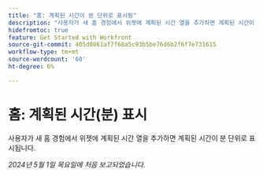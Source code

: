 ```yaml
---
title: "홈: 계획된 시간이 분 단위로 표시됨"
description: "사용자가 새 홈 경험에서 위젯에 계획된 시간 열을 추가하면 계획된 시간이 분 단위로 표시됩니다."
hidefromtoc: true
feature: Get Started with Workfront
source-git-commit: 405d0861af7f68a5c93b5be76d6b2f6f7e731615
workflow-type: tm+mt
source-wordcount: '60'
ht-degree: 6%

---
```



# 홈: 계획된 시간(분) 표시

사용자가 새 홈 경험에서 위젯에 계획된 시간 열을 추가하면 계획된 시간이 분 단위로 표시됩니다.

_2024년 5월 1일 목요일에 처음 보고되었습니다._

